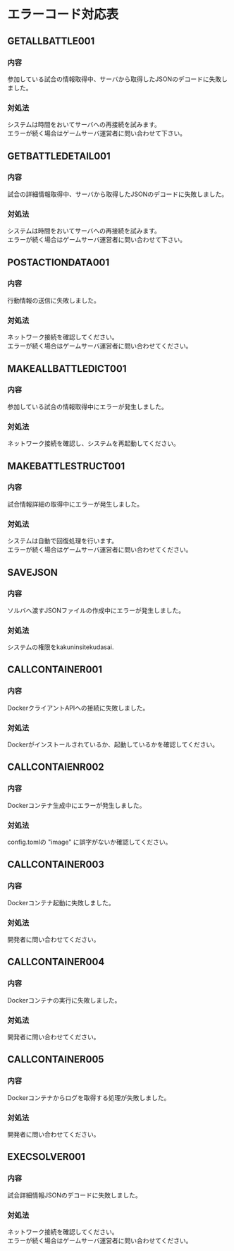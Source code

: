 # エラーコード対応表

## GETALLBATTLE001

### 内容

参加している試合の情報取得中、サーバから取得したJSONのデコードに失敗しました。

### 対処法

システムは時間をおいてサーバへの再接続を試みます。  
エラーが続く場合はゲームサーバ運営者に問い合わせて下さい。

## GETBATTLEDETAIL001

### 内容

試合の詳細情報取得中、サーバから取得したJSONのデコードに失敗しました。

### 対処法

システムは時間をおいてサーバへの再接続を試みます。  
エラーが続く場合はゲームサーバ運営者に問い合わせて下さい。

## POSTACTIONDATA001

### 内容

行動情報の送信に失敗しました。  

### 対処法

ネットワーク接続を確認してください。  
エラーが続く場合はゲームサーバ運営者に問い合わせてください。

## MAKEALLBATTLEDICT001

### 内容

参加している試合の情報取得中にエラーが発生しました。

### 対処法

ネットワーク接続を確認し、システムを再起動してください。

## MAKEBATTLESTRUCT001

### 内容

試合情報詳細の取得中にエラーが発生しました。

### 対処法

システムは自動で回復処理を行います。  
エラーが続く場合はゲームサーバ運営者に問い合わせてください。

## SAVEJSON

### 内容

ソルバへ渡すJSONファイルの作成中にエラーが発生しました。

### 対処法

システムの権限をkakuninsitekudasai.

## CALLCONTAINER001

### 内容

DockerクライアントAPIへの接続に失敗しました。

### 対処法

Dockerがインストールされているか、起動しているかを確認してください。

## CALLCONTAIENR002

### 内容

Dockerコンテナ生成中にエラーが発生しました。

### 対処法

config.tomlの "image" に誤字がないか確認してください。

## CALLCONTAINER003

### 内容

Dockerコンテナ起動に失敗しました。

### 対処法

開発者に問い合わせてください。

## CALLCONTAINER004

### 内容

Dockerコンテナの実行に失敗しました。

### 対処法

開発者に問い合わせてください。

## CALLCONTAINER005

### 内容

Dockerコンテナからログを取得する処理が失敗しました。

### 対処法

開発者に問い合わせてください。

## EXECSOLVER001

### 内容

試合詳細情報JSONのデコードに失敗しました。

### 対処法

ネットワーク接続を確認してください。  
エラーが続く場合はゲームサーバ運営者に問い合わせてください。